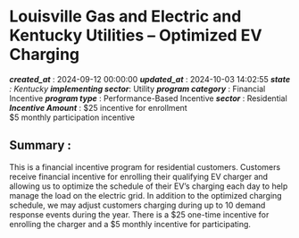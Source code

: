 # Louisville Gas and Electric and Kentucky Utilities – Optimized EV Charging 
 ***created_at*** : 2024-09-12 00:00:00 
 ***updated_at*** : 2024-10-03 14:02:55 
 ***state** : Kentucky 
 **implementing sector***: Utility 
 ***program category*** : Financial Incentive 
 ***program type*** : Performance-Based Incentive 
 ***sector*** : Residential 
 ***Incentive Amount*** : $25 incentive for enrollment  
$5 monthly participation incentive

 
 ## Summary : 
 This is a financial incentive program for residential customers. Customers
receive financial incentive for enrolling their qualifying EV charger and
allowing us to optimize the schedule of their EV’s charging each day to help
manage the load on the electric grid. In addition to the optimized charging
schedule, we may adjust customers charging during up to 10 demand response
events during the year. There is a $25 one-time incentive for enrolling the
charger and a $5 monthly incentive for participating.

 
 
